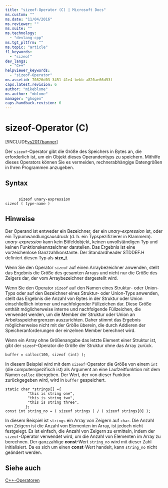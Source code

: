 ```yaml
---
title: "sizeof-Operator (C) | Microsoft Docs"
ms.custom: ""
ms.date: "11/04/2016"
ms.reviewer: ""
ms.suite: ""
ms.technology: 
  - "devlang-cpp"
ms.tgt_pltfrm: ""
ms.topic: "article"
f1_keywords: 
  - "sizeof"
dev_langs: 
  - "C++"
helpviewer_keywords: 
  - "sizeof-Operator"
ms.assetid: 70826d03-3451-41e4-bebb-a820ae66d53f
caps.latest.revision: 6
author: "mikeblome"
ms.author: "mblome"
manager: "ghogen"
caps.handback.revision: 6
---
```

# sizeof-Operator (C)
[!INCLUDE[vs2017banner](../assembler/inline/includes/vs2017banner.md)]

Der `sizeof`\-Operator gibt die Größe des Speichers in Bytes an, die erforderlich ist, um ein Objekt dieses Operandentyps zu speichern.  Mithilfe dieses Operators können Sie es vermeiden, rechnerabhängige Datengrößen in Ihren Programmen anzugeben.  
  
## Syntax  
  
```  
  
      sizeof unary-expression  
sizeof ( type-name )  
```  
  
## Hinweise  
 Der Operand ist entweder ein Bezeichner, der ein *unary\-expression* ist, oder ein Typumwandlungsausdruck \(d. h. ein Typspezifizierer in Klammern\).  *unary\-expression* kann kein Bitfeldobjekt, keinen unvollständigen Typ und keinen Funktionskennzeichner darstellen.  Das Ergebnis ist eine vorzeichenlose Ganzzahlkonstante.  Der Standardheader STDDEF.H definiert diesen Typ als **size\_t**.  
  
 Wenn Sie den Operator `sizeof` auf einen Arraybezeichner anwenden, stellt das Ergebnis die Größe des gesamten Arrays und nicht nur die Größe des Zeigers dar, der vom Arraybezeichner dargestellt wird.  
  
 Wenn Sie den Operator `sizeof` auf den Namen eines Struktur\- oder Union\-Typs oder auf den Bezeichner eines Struktur\- oder Union\-Typs anwenden, stellt das Ergebnis die Anzahl von Bytes in der Struktur oder Union einschließlich interner und nachfolgender Füllzeichen dar.  Diese Größe enthält möglicherweise interne und nachfolgende Füllzeichen, die verwendet werden, um die Member der Struktur oder Union an Arbeitsspeichergrenzen auszurichten.  Daher stimmt das Ergebnis möglicherweise nicht mit der Größe überein, die durch Addieren der Speicheranforderungen der einzelnen Member berechnet wird.  
  
 Wenn ein Array ohne Größenangabe das letzte Element einer Struktur ist, gibt der `sizeof`\-Operator die Größe der Struktur ohne das Array zurück.  
  
```  
buffer = calloc(100, sizeof (int) );  
```  
  
 In diesem Beispiel wird mit dem `sizeof`\-Operator die Größe von einem `int` \(die computerspezifisch ist\) als Argument an eine Laufzeitfunktion mit dem Namen `calloc` übergeben.  Der Wert, der von dieser Funktion zurückgegeben wird, wird in `buffer` gespeichert.  
  
```  
static char *strings[] ={  
          "this is string one",  
          "this is string two",  
          "this is string three",  
         };  
const int string_no = ( sizeof strings ) / ( sizeof strings[0] );   
```  
  
 In diesem Beispiel ist `strings` ein Array von Zeigern auf `char`.  Die Anzahl von Zeigern ist die Anzahl von Elementen im Array, ist jedoch nicht festgelegt.  Es ist einfach, die Anzahl von Zeigern zu ermitteln, indem der `sizeof`\-Operator verwendet wird, um die Anzahl von Elementen im Array zu berechnen.  Der ganzzahlige **const**\-Wert `string_no` wird mit dieser Zahl initialisiert.  Da es sich um einen **const**\-Wert handelt, kann `string_no` nicht geändert werden.  
  
## Siehe auch  
 [C\+\+\-Operatoren](../misc/cpp-operators.md)